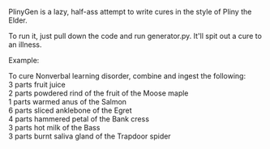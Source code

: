PlinyGen is a lazy, half-ass attempt to write cures in the style of Pliny the Elder.

To run it, just pull down the code and run generator.py. It'll spit out a cure to an illness.

Example:

To cure Nonverbal learning disorder, combine and ingest the following:  
3 parts fruit juice  
2 parts powdered rind of the fruit of the Moose maple  
1 parts warmed anus of the Salmon  
6 parts sliced anklebone of the Egret  
4 parts hammered petal of the Bank cress  
3 parts hot milk of the Bass  
3 parts burnt saliva gland of the Trapdoor spider  
